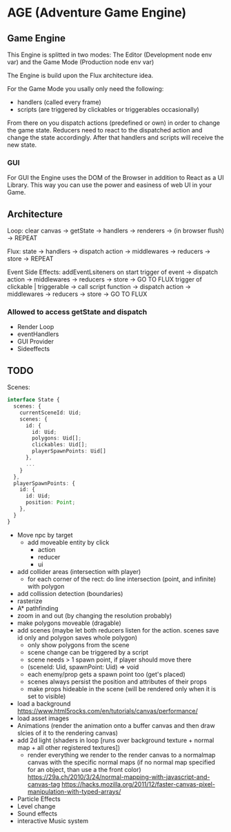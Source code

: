 # AGE (Adventure Game Engine)

## Game Engine

This Engine is splitted in two modes:
The Editor (Development node env var) and the Game Mode (Production node env var)

The Engine is build upon the Flux architecture idea.

For the Game Mode you usally only need the following:

- handlers (called every frame)
- scripts (are triggered by clickables or triggerables occasionally)

From there on you dispatch actions (predefined or own) in order to change the game state.
Reducers need to react to the dispatched action and change the state accordingly.
After that handlers and scripts will receive the new state.

### GUI

For GUI the Engine uses the DOM of the Browser in addition to React as a UI Library.
This way you can use the power and easiness of web UI in your Game.

## Architecture

Loop:
clear canvas -> getState -> handlers -> renderers -> (in browser flush) -> REPEAT

Flux:
state -> handlers -> dispatch action -> middlewares -> reducers -> store -> REPEAT

Event Side Effects:
addEventLsiteners on start
trigger of event -> dispatch action -> middlewares -> reducers -> store -> GO TO FLUX
trigger of clickable | triggerable -> call script function -> dispatch action -> middlewares -> reducers -> store -> GO TO FLUX

### Allowed to access getState and dispatch

- Render Loop
- eventHandlers
- GUI Provider
- Sideeffects

## TODO

Scenes:

```typescript
interface State {
  scenes: {
    currentSceneId: Uid;
    scenes: {
      id: {
        id: Uid;
        polygons: Uid[];
        clickables: Uid[];
        playerSpawnPoints: Uid[]
      },
      ...
    }
  },
  playerSpawnPoints: {
    id: {
      id: Uid;
      position: Point;
    },
  }
}
```

- Move npc by target
  - add moveable entity by click
    - action
    - reducer
    - ui
- add collider areas (intersection with player)
  - for each corner of the rect: do line intersection (point, and infinite) with polygon
- add collission detection (boundaries)
- rasterize
- A\* pathfinding
- zoom in and out (by changing the resolution probably)
- make polygons moveable (dragable)
- add scenes (maybe let both reducers listen for the action. scenes save id only and polygon saves whole polygon)
  - only show polygons from the scene
  - scene change can be triggered by a script
  - scene needs > 1 spawn point, if player should move there
  - (sceneId: Uid, spawnPoint: Uid) => void
  - each enemy/prop gets a spawn point too (get's placed)
  - scenes always persist the position and attributes of their props
  - make props hideable in the scene (will be rendered only when it is set to visible)
- load a background https://www.html5rocks.com/en/tutorials/canvas/performance/
- load asset images
- Animations (render the animation onto a buffer canvas and then draw slcies of it to the rendering canvas)
- add 2d light (shaders in loop [runs over background texture + normal map + all other registered textures])
  - render everything we render to the render canvas to a normalmap canvas with the specific normal maps (if no normal map specified for an object, than use a the front color)
    https://29a.ch/2010/3/24/normal-mapping-with-javascript-and-canvas-tag
    https://hacks.mozilla.org/2011/12/faster-canvas-pixel-manipulation-with-typed-arrays/
- Particle Effects
- Level change
- Sound effects
- interactive Music system
